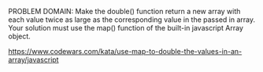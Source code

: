 PROBLEM DOMAIN: Make the double() function return a new array with each value twice as large as the corresponding value in the passed in array. Your solution must use the map() function of the built-in javascript Array object.

https://www.codewars.com/kata/use-map-to-double-the-values-in-an-array/javascript